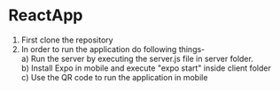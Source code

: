# ReactApp
1. First clone the repository<br>
2. In order to run the application do following things- <br>
   a) Run the server by executing the server.js file in server folder.<br>
   b) Install Expo in mobile and execute "expo start" inside client folder<br>
   c) Use the QR code to run the application in mobile<br>
 

